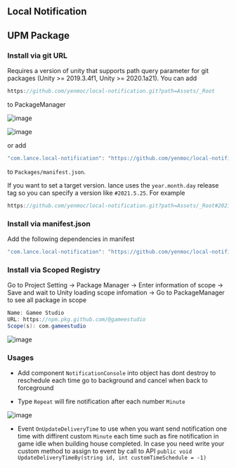 ## Local Notification


UPM Package
---
### Install via git URL

Requires a version of unity that supports path query parameter for git packages (Unity >= 2019.3.4f1, Unity >= 2020.1a21).
You can add 

```cs
https://github.com/yenmoc/local-notification.git?path=Assets/_Root
```
 to PackageManager

![image](https://user-images.githubusercontent.com/44673303/112711380-791f6180-8efa-11eb-953f-d92d2bc93f0f.png)

![image](https://user-images.githubusercontent.com/44673303/112711396-99e7b700-8efa-11eb-9548-a6ab1487d887.png)

or add 
```cs
"com.lance.local-notification": "https://github.com/yenmoc/local-notification.git?path=Assets/_Root"
```
to `Packages/manifest.json`.

If you want to set a target version. lance uses the `year.month.day` release tag so you can specify a version like `#2021.5.25`. For example 

```cs
https://github.com/yenmoc/local-notification.git?path=Assets/_Root#2021.5.25
```


### Install via manifest.json

Add the following dependencies in manifest

```cs
"com.lance.local-notification": "https://github.com/yenmoc/local-notification.git?path=Assets/_Root#2021.5.25",
```


### Install via Scoped Registry

Go to Project Setting -> Package Manager -> Enter information of scope -> Save and wait to Unity loading scope infomation -> Go to PackageManager to see all package in scope

```cs
Name: Gamee Studio
URL: https://npm.pkg.github.com/@gameestudio
Scope(s): com.gameestudio
```

![image](https://user-images.githubusercontent.com/44673303/141713042-9b393a27-2803-42c8-ab41-190add208c67.png)



### Usages

- Add component `NotificationConsole` into object has dont destroy to reschedule each time go to background and cancel when back to forceground

- Type `Repeat` will fire notification after each number `Minute`

![image](https://user-images.githubusercontent.com/44673303/141402003-88e7e3f7-bde2-4513-a7bf-d4fc4539ca02.png)


- Event `OnUpdateDeliveryTime` to use when you want send notification one time with diffirent custom `Minute` each time such as fire notification in game idle when building house completed. In case you need write your custom method
to assign to event by call to API `public void UpdateDeliveryTimeBy(string id, int customTimeSchedule = -1)`